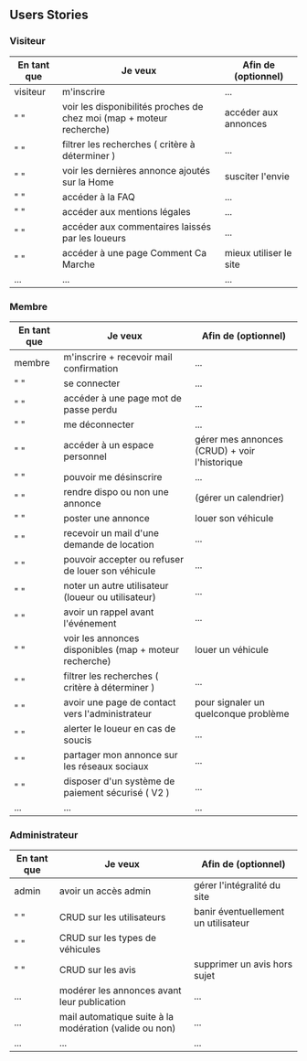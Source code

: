 ## Users Stories

### Visiteur
| En tant que | Je veux | Afin de (optionnel) |
|--|--|--|
| visiteur | m'inscrire | ... |
| "  " | voir les disponibilités proches de chez moi (map + moteur recherche) | accéder aux annonces |
| " " | filtrer les recherches ( critère à déterminer ) | ... |
| " " | voir les dernières annonce ajoutés sur la Home | susciter l'envie |
| " " | accéder à la FAQ | ... |
| " " | accéder aux mentions légales | ... |
| " " | accéder aux commentaires laissés par les loueurs | ... |
| " " |accéder à une page Comment Ca Marche|mieux utiliser le site|
|...|...|...|



### Membre
| En tant que | Je veux | Afin de (optionnel) |
|--|--|--|
| membre | m'inscrire + recevoir mail confirmation | ... |
|  " " | se connecter | ... |
| " "|accéder à une page mot de passe perdu |...|
| " " | me déconnecter | ... |
| " " | accéder à un espace personnel | gérer mes annonces (CRUD) + voir l'historique |
|" "|pouvoir me désinscrire|...|
| " " | rendre dispo ou non une annonce  | (gérer un calendrier) |
| " " | poster une annonce | louer son véhicule |
| " "|recevoir un mail d'une demande de location|...|
| " "|pouvoir accepter ou refuser de louer son véhicule|...|
| " "|noter un autre utilisateur (loueur ou utilisateur)|...|
| " "|avoir un rappel avant l'événement|...|
| " " | voir les annonces disponibles (map + moteur recherche) | louer un véhicule |
| " " | filtrer les recherches ( critère à déterminer ) | ... |
|" "|avoir une page de contact vers l'administrateur |pour signaler un quelconque problème|
|" "|alerter le loueur en cas de soucis|...|
|" "|partager mon annonce sur les réseaux sociaux|...|
|" "|disposer d'un système de paiement sécurisé ( V2 )|...|
|...|...|...|




### Administrateur
| En tant que | Je veux | Afin de (optionnel) |
|--|--|--|
| admin | avoir un accès admin | gérer l'intégralité du site |
| " " | CRUD sur les utilisateurs | banir éventuellement un utilisateur |
| " " | CRUD sur les types de véhicules |  |
| " " | CRUD sur les avis | supprimer un avis hors sujet |
| ... | modérer les annonces avant leur publication| ... |
| ... | mail automatique suite à la modération (valide ou non)| ... |
| ... | ... | ... |